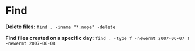 # Find

**Delete files:**
`find . -iname "*.nope" -delete`

**Find files created on a specific day:**
`find . -type f -newermt 2007-06-07 ! -newermt 2007-06-08`


